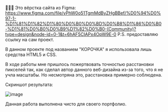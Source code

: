 🍞🍞🍞
Это вёрстка сайта из Figma:
https://www.figma.com/file/vPhW0o51TgmMdByZHgBBef/%D0%94%D0%97-1-%D1%81%D1%82%D1%80%D0%B0%D0%BD%D0%B8%D1%86%D0%B0-%D1%81%D0%B0%D0%B9%D1%82%D0%B0-(Community)?type=design&node-id=0-1&t=6hAF5CIAPx4OpW9E-0
P.S. предоставляю ссылку на сам проект.

В данном проекте под названием "КОРОЧКА" я использовала лишь средства HTML5 и CSS.

В ходе работы мне пришлось пожертвовать точностью расстановки пикселей так, как сделал автор данного веб-дизайна из-за того, что я не учла масштабы. Но несмотряна это, расстановка
примерно соблюдена. 

Скриншот результата: 

![image](https://github.com/zuzechka/WEBSITE-LAYOUT/assets/102148887/34556488-3240-4da3-ac7b-784000350dc4)

Данная работа выполнена чисто для своего портфолио.

